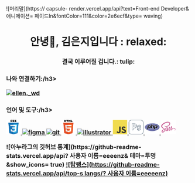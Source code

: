 ![머리말](https:// capsule- render.vercel.app/api?text=Front-end Developer&애니메이션= 페이드In&fontColor=111&color=2e6ecf&type= waving)

<h1 align="center">안녕👋, 김은지입니다 : relaxed:</h1>
<!-- <h3 align="center">저는 프론트엔드 개발자입니다.: tulip:</h3> -->
<h3 align="center">결국 이루어질 겁니다.: tulip:</h3>

<h3 align="left">나와 연결하기:/h3>
<p align="left">
<a href="https://instagram.com/ellen._.wd " target="blank"><img align="center" src="https://raw.githubusercontent.com/rahuldkjain/github-profile-readme-generator/master/src/images/icons/Social/instagram.svg " alt="ellen._wd" height="30" width="40" /></a>
</p>

<h3 일직선을 이루다="왼쪽">언어 및 도구:/h3>
<p align="left"> <a href="https://www.w3schools.com/css/" target="_blank" rel="noreferrer"> <img src="https://raw.githubusercontent.com/devicons/devicon/master/icons/css3/css3-original-wordmark.svg" alt="css3" width="40" height="40"/> </a> <a href="https://www.figma.com/" target="_blank" rel="noreferrer"> <img src="https://www.vectorlogo.zone/logos/figma/figma-icon.svg" alt="figma" width="40" height="40"/> </a> <a href="https://git-scm.com/" target="_blank" rel="noreferrer"> <img src="https://www.vectorlogo.zone/logos/git-scm/git-scm-icon.svg" alt="git" width="40" height="40"/> </a> <a href="https://www.w3.org/html/" target="_blank" rel="noreferrer"> <img src="https://raw.githubusercontent.com/devicons/devicon/master/icons/html5/html5-original-wordmark.svg" alt="html5" width="40" height="40"/> </a> <a href="https://www.adobe.com/in/products/illustrator.html" target="_blank" rel="noreferrer"> <img src="https://www.vectorlogo.zone/logos/adobe_illustrator/adobe_illustrator-icon.svg" alt="illustrator" width="40" height="40"/> </a> <a href="https://developer.mozilla.org/en-US/docs/Web/JavaScript" target="_blank" rel="noreferrer"> <img src="https://raw.githubusercontent.com/devicons/devicon/master/icons/javascript/javascript-original.svg" alt="javascript" width="40" height="40"/> </a> <a href="https://www.photoshop.com/en" target="_blank" rel="noreferrer"> <img src="https://raw.githubusercontent.com/devicons/devicon/master/icons/photoshop/photoshop-line.svg" alt="photoshop" width="40" height="40"/> </a> <a href="https://www.php.net" target="_blank" rel="noreferrer"> <img src="https://raw.githubusercontent.com/devicons/devicon/master/icons/php/php-original.svg" alt="php" width="40" height="40"/> </a> <a href="https://sass-lang.com" target="_blank" rel="noreferrer"> <img src="https://raw.githubusercontent.com/devicons/devicon/master/icons/sass/sass-original.svg" alt="sass" width="40" height="40"/> </a> </p>

![아누라그의 깃허브 통계](https://github-readme- stats.vercel.app/api? 사용자 이름=eeeenz& 테마=투명&show_icons= true)
[![탑랭스](https://github-readme- stats.vercel.app/api/top-s langs/? 사용자 이름=eeeeenz)](https://github.com/anuraghazra/github-readme-stats)
